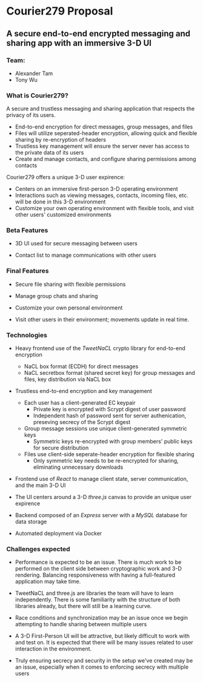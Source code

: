 # Courier279 Proposal

## A secure end-to-end encrypted messaging and sharing app with an immersive 3-D UI

### Team:
- Alexander Tam
- Tony Wu

### What is Courier279?

A secure and trustless messaging and sharing application that respects the privacy of its users.
- End-to-end encryption for direct messages, group messages, and files
- Files will utilize seperated-header encryption, allowing quick and flexible sharing by re-encryption of headers
- Trustless key management will ensure the server never has access to the private data of its users
- Create and manage contacts, and configure sharing permissions among contacts

Courier279 offers a unique 3-D user expirence:
- Centers on an immersive first-person 3-D operating environment
- Interactions such as viewing messages, contacts, incoming files, etc. will be done in this 3-D environment
- Customize your own operating environment with flexible tools, and visit other users' customized environments

### Beta Features

- 3D UI used for secure messaging between users

- Contact list to manage communications with other users

### Final Features

- Secure file sharing with flexible permissions

- Manage group chats and sharing

- Customize your own personal environment

- Visit other users in their environment; movements update in real time.

### Technologies

- Heavy frontend use of the *TweetNaCL* crypto library for end-to-end encryption
  - NaCL box format (ECDH) for direct messages
  - NaCL secretbox format (shared secret key) for group messages and files, key distribution via NaCL box

- Trustless end-to-end encryption and key management
  - Each user has a client-generated EC keypair
    - Private key is encrypted with Scrypt digest of user password
    - Independent hash of password sent for server authenication, preseving secrecy of the Scrypt digest
  - Group message sessions use unique client-generated symmetric keys
    - Symmetric keys re-encrypted with group members' public keys for secure distribution
  - Files use client-side seperate-header encryption for flexible sharing
    - Only symmetric key needs to be re-encrypted for sharing, eliminating unnecessary downloads

- Frontend use of *React* to manage client state, server communication, and the main 3-D UI

- The UI centers around a 3-D *three.js* canvas to provide an unique user expirence

- Backend composed of an *Express* server with a *MySQL* database for data storage

- Automated deployment via Docker

### Challenges expected

- Performance is expected to be an issue. There is much work to be performed on the client side between cryptographic work and 3-D rendering. Balancing responsiveness with having a full-featured application may take time.

- TweetNaCL and three.js are libraries the team will have to learn independently. There is some familiarity with the structure of both libraries already, but there will still be a learning curve.

- Race conditions and synchronization may be an issue once we begin attempting to handle sharing between multiple users

- A 3-D First-Person UI will be attractive, but likely difficult to work with and test on. It is expected that there will be many issues related to user interaction in the environment.

- Truly ensuring secrecy and security in the setup we've created may be an issue, especially when it comes to enforcing secrecy with multiple users
